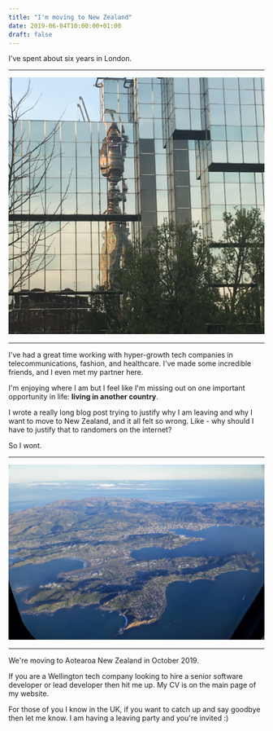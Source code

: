 ```yaml
---
title: "I'm moving to New Zealand"
date: 2019-06-04T10:00:00+01:00
draft: false
---
```


I've spent about six years in London.

<div style="text-align:center;">
<hr>
<img src="https://raw.githubusercontent.com/phalt/blog/master/static/ldn.jpg">
<hr>
</div>

I've had a great time working with hyper-growth tech companies in telecommunications, fashion, and healthcare. I've made some incredible friends, and I even met my partner here.

I'm enjoying where I am but I feel like I'm missing out on one important opportunity in life: **living in another country**.

I wrote a really long blog post trying to justify why I am leaving and why I want to move to New Zealand, and it all felt so wrong. Like - why should I have to justify that to randomers on the internet?

So I wont.

<div style="text-align:center;">
<hr>
<img src="https://raw.githubusercontent.com/phalt/blog/master/static/welly.jpg">
<hr>
</div>

We're moving to Aotearoa New Zealand in October 2019.

If you are a Wellington tech company looking to hire a senior software developer or lead developer then hit me up. My CV is on the main page of my website.

For those of you I know in the UK, if you want to catch up and say goodbye then let me know. I am having a leaving party and you're invited :)